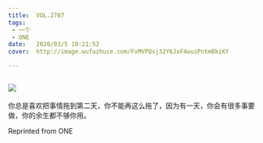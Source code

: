 ```yaml
---
title:	VOL.2707
tags:
 - 一个
 - ONE
date:	2020/03/5 19:21:52
cover:	http://image.wufazhuce.com/FvMVPQsj32Y6JxF4wuiPntmBkiKY

---
```

![](http://image.wufazhuce.com/FvMVPQsj32Y6JxF4wuiPntmBkiKY)
---

你总是喜欢把事情拖到第二天，你不能再这么拖了，因为有一天，你会有很多事要做，你的余生都不够你用。
 
Reprinted from ONE
